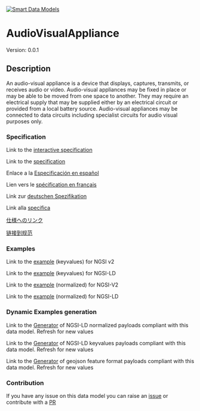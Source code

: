 [![Smart Data Models](https://smartdatamodels.org/wp-content/uploads/2022/01/SmartDataModels_logo.png "Logo")](https://smartdatamodels.org)
# AudioVisualAppliance
Version: 0.0.1

## Description 

An audio-visual appliance is a device that displays, captures, transmits, or receives audio or video.  Audio-visual appliances may be fixed in place or may be able to be moved from one space to another. They may require an electrical supply that may be supplied either by an electrical circuit or provided from a local battery source. Audio-visual appliances may be connected to data circuits including specialist circuits for audio visual purposes only.
### Specification

Link to the [interactive specification](https://swagger.lab.fiware.org/?url=https://smart-data-models.github.io/dataModel.S4BLDG/AudioVisualAppliance/swagger.yaml)

Link to the [specification](https://github.com/smart-data-models/dataModel.S4BLDG/blob/master/AudioVisualAppliance/doc/spec.md)

Enlace a la [Especificación en español](https://github.com/smart-data-models/dataModel.S4BLDG/blob/master/AudioVisualAppliance/doc/spec_ES.md)

Lien vers le [spécification en français](https://github.com/smart-data-models/dataModel.S4BLDG/blob/master/AudioVisualAppliance/doc/spec_FR.md)

Link zur [deutschen Spezifikation](https://github.com/smart-data-models/dataModel.S4BLDG/blob/master/AudioVisualAppliance/doc/spec_DE.md)

Link alla [specifica](https://github.com/smart-data-models/dataModel.S4BLDG/blob/master/AudioVisualAppliance/doc/spec_IT.md)

[仕様へのリンク](https://github.com/smart-data-models/dataModel.S4BLDG/blob/master/AudioVisualAppliance/doc/spec_JA.md)

[链接到规范](https://github.com/smart-data-models/dataModel.S4BLDG/blob/master/AudioVisualAppliance/doc/spec_ZH.md)
### Examples

Link to the [example](https://smart-data-models.github.io/dataModel.S4BLDG/AudioVisualAppliance/examples/example.json) (keyvalues) for NGSI v2

Link to the [example](https://smart-data-models.github.io/dataModel.S4BLDG/AudioVisualAppliance/examples/example.jsonld) (keyvalues) for NGSI-LD

Link to the [example](https://smart-data-models.github.io/dataModel.S4BLDG/AudioVisualAppliance/examples/example-normalized.json) (normalized) for NGSI-V2

Link to the [example](https://smart-data-models.github.io/dataModel.S4BLDG/AudioVisualAppliance/examples/example-normalized.jsonld) (normalized) for NGSI-LD
### Dynamic Examples generation

Link to the [Generator](https://smartdatamodels.org/extra/ngsi-ld_generator.php?schemaUrl=https://raw.githubusercontent.com/smart-data-models/dataModel.S4BLDG/master/AudioVisualAppliance/schema.json&email=info@smartdatamodels.org) of NGSI-LD normalized payloads compliant with this data model. Refresh for new values

Link to the [Generator](https://smartdatamodels.org/extra/ngsi-ld_generator_keyvalues.php?schemaUrl=https://raw.githubusercontent.com/smart-data-models/dataModel.S4BLDG/master/AudioVisualAppliance/schema.json&email=info@smartdatamodels.org) of NGSI-LD keyvalues payloads compliant with this data model. Refresh for new values

Link to the [Generator](https://smartdatamodels.org/extra/geojson_features_generator.php?schemaUrl=https://raw.githubusercontent.com/smart-data-models/dataModel.S4BLDG/master/AudioVisualAppliance/schema.json&email=info@smartdatamodels.org) of geojson feature format payloads compliant with this data model. Refresh for new values
### Contribution

 If you have any issue on this data model you can raise an [issue](https://github.com/smart-data-models/dataModel.S4BLDG/issues)  or contribute with a [PR](https://github.com/smart-data-models/dataModel.S4BLDG/pulls)
